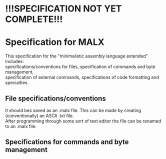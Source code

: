 # !!!SPECIFICATION NOT YET COMPLETE!!!
# Specification for MALX
This specification for the "minimalistic assembly language extended" includes:  
specifications/conventions for files, specification of commands and byte management,  
specification of external commands, specifications of code formatting and specialties.  
## File specifications/conventions  
It should bes saved as an .malx file. This can be made by creating (conventionally) an ASCII .txt file.  
After programming through some sort of text editor the file can be renamed to an .malx file.  
## Specifications for commands and byte management  
